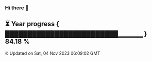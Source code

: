 ### Hi there 👋
⏳ Year progress { █████████████████████████▁▁▁▁▁ } 84.18 %
---
⏰ Updated on Sat, 04 Nov 2023 06:09:02 GMT

